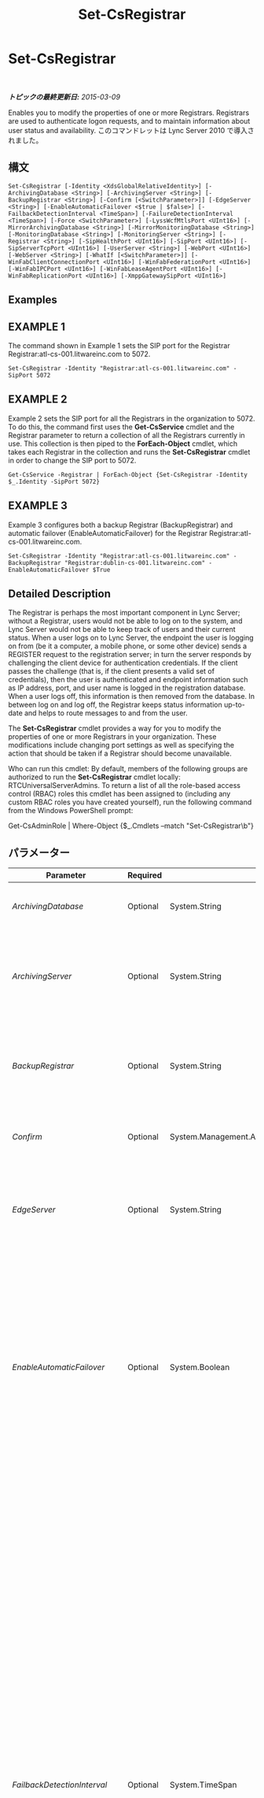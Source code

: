 ﻿---
title: Set-CsRegistrar
TOCTitle: Set-CsRegistrar
ms:assetid: e0c31acc-179c-4423-910e-8bd7807e6489
ms:mtpsurl: https://technet.microsoft.com/ja-jp/library/Gg398993(v=OCS.15)
ms:contentKeyID: 48273834
ms.date: 05/19/2016
mtps_version: v=OCS.15
ms.translationtype: HT
---

# Set-CsRegistrar

 

_**トピックの最終更新日:** 2015-03-09_

Enables you to modify the properties of one or more Registrars. Registrars are used to authenticate logon requests, and to maintain information about user status and availability. このコマンドレットは Lync Server 2010 で導入されました。

## 構文

    Set-CsRegistrar [-Identity <XdsGlobalRelativeIdentity>] [-ArchivingDatabase <String>] [-ArchivingServer <String>] [-BackupRegistrar <String>] [-Confirm [<SwitchParameter>]] [-EdgeServer <String>] [-EnableAutomaticFailover <$true | $false>] [-FailbackDetectionInterval <TimeSpan>] [-FailureDetectionInterval <TimeSpan>] [-Force <SwitchParameter>] [-LyssWcfMtlsPort <UInt16>] [-MirrorArchivingDatabase <String>] [-MirrorMonitoringDatabase <String>] [-MonitoringDatabase <String>] [-MonitoringServer <String>] [-Registrar <String>] [-SipHealthPort <UInt16>] [-SipPort <UInt16>] [-SipServerTcpPort <UInt16>] [-UserServer <String>] [-WebPort <UInt16>] [-WebServer <String>] [-WhatIf [<SwitchParameter>]] [-WinFabClientConnectionPort <UInt16>] [-WinFabFederationPort <UInt16>] [-WinFabIPCPort <UInt16>] [-WinFabLeaseAgentPort <UInt16>] [-WinFabReplicationPort <UInt16>] [-XmppGatewaySipPort <UInt16>]

## Examples

## EXAMPLE 1

The command shown in Example 1 sets the SIP port for the Registrar Registrar:atl-cs-001.litwareinc.com to 5072.

    Set-CsRegistrar -Identity "Registrar:atl-cs-001.litwareinc.com" -SipPort 5072

## EXAMPLE 2

Example 2 sets the SIP port for all the Registrars in the organization to 5072. To do this, the command first uses the **Get-CsService** cmdlet and the Registrar parameter to return a collection of all the Registrars currently in use. This collection is then piped to the **ForEach-Object** cmdlet, which takes each Registrar in the collection and runs the **Set-CsRegistrar** cmdlet in order to change the SIP port to 5072.

    Get-CsService -Registrar | ForEach-Object {Set-CsRegistrar -Identity $_.Identity -SipPort 5072}

## EXAMPLE 3

Example 3 configures both a backup Registrar (BackupRegistrar) and automatic failover (EnableAutomaticFailover) for the Registrar Registrar:atl-cs-001.litwareinc.com.

    Set-CsRegistrar -Identity "Registrar:atl-cs-001.litwareinc.com" -BackupRegistrar "Registrar:dublin-cs-001.litwareinc.com" -EnableAutomaticFailover $True

## Detailed Description

The Registrar is perhaps the most important component in Lync Server; without a Registrar, users would not be able to log on to the system, and Lync Server would not be able to keep track of users and their current status. When a user logs on to Lync Server, the endpoint the user is logging on from (be it a computer, a mobile phone, or some other device) sends a REGISTER request to the registration server; in turn the server responds by challenging the client device for authentication credentials. If the client passes the challenge (that is, if the client presents a valid set of credentials), then the user is authenticated and endpoint information such as IP address, port, and user name is logged in the registration database. When a user logs off, this information is then removed from the database. In between log on and log off, the Registrar keeps status information up-to-date and helps to route messages to and from the user.

The **Set-CsRegistrar** cmdlet provides a way for you to modify the properties of one or more Registrars in your organization. These modifications include changing port settings as well as specifying the action that should be taken if a Registrar should become unavailable.

Who can run this cmdlet: By default, members of the following groups are authorized to run the **Set-CsRegistrar** cmdlet locally: RTCUniversalServerAdmins. To return a list of all the role-based access control (RBAC) roles this cmdlet has been assigned to (including any custom RBAC roles you have created yourself), run the following command from the Windows PowerShell prompt:

Get-CsAdminRole | Where-Object {$\_.Cmdlets –match "Set-CsRegistrar\\b"}

## パラメーター


<table>
<colgroup>
<col style="width: 25%" />
<col style="width: 25%" />
<col style="width: 25%" />
<col style="width: 25%" />
</colgroup>
<thead>
<tr class="header">
<th>Parameter</th>
<th>Required</th>
<th>Type</th>
<th>Description</th>
</tr>
</thead>
<tbody>
<tr class="odd">
<td><p><em>ArchivingDatabase</em></p></td>
<td><p>Optional</p></td>
<td><p>System.String</p></td>
<td><p>Service Identity of the database used by the Archiving service.</p></td>
</tr>
<tr class="even">
<td><p><em>ArchivingServer</em></p></td>
<td><p>Optional</p></td>
<td><p>System.String</p></td>
<td><p>Service location of the アーカイブ サーバー to be associated with the Registrar. For example: -ArchivingServer &quot;ArchivingServer:atl-cs-001.litwareinc.com&quot;.</p></td>
</tr>
<tr class="odd">
<td><p><em>BackupRegistrar</em></p></td>
<td><p>Optional</p></td>
<td><p>System.String</p></td>
<td><p>Service location of the Registrar to be used if this Registrar is not available. For example: -BackupRegistrar &quot;Registrar:dublin-cs-001.litwareinc.com&quot;.</p></td>
</tr>
<tr class="even">
<td><p><em>Confirm</em></p></td>
<td><p>Optional</p></td>
<td><p>System.Management.Automation.SwitchParameter</p></td>
<td><p>コマンドの実行前に確認メッセージが表示されます。</p></td>
</tr>
<tr class="odd">
<td><p><em>EdgeServer</em></p></td>
<td><p>Optional</p></td>
<td><p>System.String</p></td>
<td><p>Service location of the エッジ サーバー to be associated with the Registrar. For example: -EdgeServer &quot;EdgeServer:atl-edge-001.litwareinc.com&quot;.</p></td>
</tr>
<tr class="even">
<td><p><em>EnableAutomaticFailover</em></p></td>
<td><p>Optional</p></td>
<td><p>System.Boolean</p></td>
<td><p>If True, the backup Registrar will be employed any time the primary Registrar is unavailable. If False, the backup Registrar will not be used if the primary Registrar is not available.</p>
<p>This parameter also affects users who have registered with a backup Registrar. If this parameter is set to True, then those users will be dropped from the backup Registrar and re-registered on the primary Registrar if and when that Registrar becomes available.</p></td>
</tr>
<tr class="odd">
<td><p><em>FailbackDetectionInterval</em></p></td>
<td><p>Optional</p></td>
<td><p>System.TimeSpan</p></td>
<td><p>Specifies the amount of time that the system will wait before checking to see if a Registrar that had become unavailable is now available. If you have set EnableAutomaticFailover to True, the system will &quot;failover&quot; to the backup Registrar any time a Registrar becomes unavailable. That simply means that the system will take users who are logged-on to the failed Registrar and attempt to log them on to the backup Registrar.</p>
<p>The FailbackDetectionInterval property specifies the amount of time that the system will wait before checking to see if the original Registrar is available again. If so, Lync Server will then attempt to &quot;failback&quot; to that Registrar. Failback simply means reverting back to the Registrar initially in use; in other words, logging users back on to their original Registrar.</p>
<p>Note that failback is an automated process only. You cannot manually failback from one Registrar to another.</p>
<p>The detection interval can be set to any value between 30 seconds and 84,400 seconds (24 hours); specify the time span using the format hours:minutes:seconds. For example, this sets the interval to 1 hour and 15 minutes: - FailbackDetectionInterval 01:15:00.</p>
<p>This parameter cannot be used unless you have specified a backup Registrar.</p></td>
</tr>
<tr class="even">
<td><p><em>FailureDetectionInterval</em></p></td>
<td><p>Optional</p></td>
<td><p>System.TimeSpan</p></td>
<td><p>Specifies the time interval that the system will wait before deciding that a Registrar is unavailable. If EnableAutomaticFailover has been set to True, the system will then attempt to log users on to the backup Registrar instead.</p>
<p>The detection interval can be set to any value between 30 seconds and 84,400 seconds (24 hours); specify the time span using the format hours:minutes:seconds. For example, this sets the interval to 1 hour and 15 minutes: - FailureDetectionInterval 01:15:00.</p>
<p>This parameter cannot be used unless you have specified a backup Registrar.</p></td>
</tr>
<tr class="odd">
<td><p><em>Force</em></p></td>
<td><p>Optional</p></td>
<td><p>System.Management.Automation.SwitchParameter</p></td>
<td><p>Suppresses the display of any non-fatal error message that might occur when running the command.</p></td>
</tr>
<tr class="even">
<td><p><em>Identity</em></p></td>
<td><p>Optional</p></td>
<td><p>Microsoft.Rtc.Management.Xds.XdsGlobalRelativeIdentity</p></td>
<td><p>Service location of the Registrar to be modified. For example: -Identity &quot;Registrar:atl-cs-001.litwareinc.com&quot;.</p>
<p>Note that you can leave off the prefix &quot;Registrar:&quot; when specifying a Registrar. For example: -Identity &quot;atl-cs-001.litwareinc.com&quot;.</p></td>
</tr>
<tr class="odd">
<td><p><em>LyssWcfMtlsPort</em></p></td>
<td><p>Optional</p></td>
<td><p>System.UInt16</p></td>
<td><p>Port used by the Lync Storage Service (LYSS). The default value is 5077.</p></td>
</tr>
<tr class="even">
<td><p><em>MirrorArchivingDatabase</em></p></td>
<td><p>Optional</p></td>
<td><p>System.String</p></td>
<td><p>Service Identity of the mirror database used by the Archiving service.</p></td>
</tr>
<tr class="odd">
<td><p><em>MirrorMonitoringDatabase</em></p></td>
<td><p>Optional</p></td>
<td><p>System.String</p></td>
<td><p>Service Identity of the mirror database used by the Monitoring service.</p></td>
</tr>
<tr class="even">
<td><p><em>MonitoringDatabase</em></p></td>
<td><p>Optional</p></td>
<td><p>System.String</p></td>
<td><p>Service Identity of the monitoring database associated with the Registrar.</p></td>
</tr>
<tr class="odd">
<td><p><em>MonitoringServer</em></p></td>
<td><p>Optional</p></td>
<td><p>System.String</p></td>
<td><p>Service location of the 監視サーバー to be associated with the Registrar. For example: -MonitoringServer &quot;MonitoringServer:atl-cs-001.litwareinc.com&quot;.</p></td>
</tr>
<tr class="even">
<td><p><em>Registrar</em></p></td>
<td><p>Optional</p></td>
<td><p>System.String</p></td>
<td><p>Service location of the Registrar.</p></td>
</tr>
<tr class="odd">
<td><p><em>SipHealthPort</em></p></td>
<td><p>Optional</p></td>
<td><p>System.UInt16</p></td>
<td><p>Port used for monitoring server health.</p></td>
</tr>
<tr class="even">
<td><p><em>SipPort</em></p></td>
<td><p>Optional</p></td>
<td><p>System.UInt16</p></td>
<td><p>Port used for SIP (Session Initiation Protocol) traffic.</p></td>
</tr>
<tr class="odd">
<td><p><em>SipServerTcpPort</em></p></td>
<td><p>Optional</p></td>
<td><p>System.UInt16</p></td>
<td><p>SIP listening port. The default value is 5060.</p></td>
</tr>
<tr class="even">
<td><p><em>UserServer</em></p></td>
<td><p>Optional</p></td>
<td><p>System.String</p></td>
<td><p>Service location of the ユーザー サービス server to be associated with the Registrar. For example: -UserServer &quot;UserServer:atl-cs-001.litwareinc.com&quot;.</p></td>
</tr>
<tr class="odd">
<td><p><em>WebPort</em></p></td>
<td><p>Optional</p></td>
<td><p>System.UInt16</p></td>
<td><p>Port used for communicating with Web servers.</p></td>
</tr>
<tr class="even">
<td><p><em>WebServer</em></p></td>
<td><p>Optional</p></td>
<td><p>System.String</p></td>
<td><p>Service location of the Web Server to be associated with the Registrar. For example: -WebServer &quot;WebServer:atl-cs-001.litwareinc.com&quot;.</p></td>
</tr>
<tr class="odd">
<td><p><em>WhatIf</em></p></td>
<td><p>Optional</p></td>
<td><p>System.Management.Automation.SwitchParameter</p></td>
<td><p>実際にコマンドを実行しなくてもコマンドの実行結果がわかります。</p></td>
</tr>
<tr class="even">
<td><p><em>WinFabClientConnectionPort</em></p></td>
<td><p>Optional</p></td>
<td><p>System.UInt16</p></td>
<td><p>Port used for client connections to Windows Fabric. The default value is 5092.</p></td>
</tr>
<tr class="odd">
<td><p><em>WinFabFederationPort</em></p></td>
<td><p>Optional</p></td>
<td><p>System.UInt16</p></td>
<td><p>Port used for Windows Fabric federation. Federation refers to the process by which Windows fabric routes messages. The default value is 5090.</p></td>
</tr>
<tr class="even">
<td><p><em>WinFabIPCPort</em></p></td>
<td><p>Optional</p></td>
<td><p>System.UInt16</p></td>
<td><p>Port used by Windows Fabric for inter-process communication (IPC). IPC is a technology that allows for multiple threads in a process to exchange data. The default value is 5093.</p></td>
</tr>
<tr class="odd">
<td><p><em>WinFabLeaseAgentPort</em></p></td>
<td><p>Optional</p></td>
<td><p>System.UInt16</p></td>
<td><p>Port used by the Windows Fabric lease agent. Lease agents are used to interact with the kernel level lease driver. The default value is 5091.</p></td>
</tr>
<tr class="even">
<td><p><em>WinFabReplicationPort</em></p></td>
<td><p>Optional</p></td>
<td><p>System.UInt16</p></td>
<td><p>Port used for Windows Fabric replication. Lync Server 2013 uses Windows Fabric to replicate conference directories to all the Front End servers within a Registrar pool. The default value is 5094.</p></td>
</tr>
<tr class="odd">
<td><p><em>XmppGatewaySipPort</em></p></td>
<td><p>Optional</p></td>
<td><p>System.UInt16</p></td>
<td><p>Port used by the XMPP gateway associated with the Registrar. The extensible Messaging and Presence Protocol (XMPP) is an open-standard communications protocol for exchanging messages using XML. An allowed partner is an IM and presence provider whose users are allowed to exchange instant messages and presence information with your Lync Server users. The default value is 5098.</p></td>
</tr>
</tbody>
</table>


## Input Types

None. The **Set-CsRegistrar** cmdlet does not accept pipelined input.

## Return Types

The **Set-CsRegistrar** cmdlet does not return any objects or values. Instead, the command modifies existing instances of the Microsoft.Rtc.Management.Xds.DisplayRegistrar object.

## 関連項目

#### その他のリソース

[Get-CsService](get-csservice.md)

